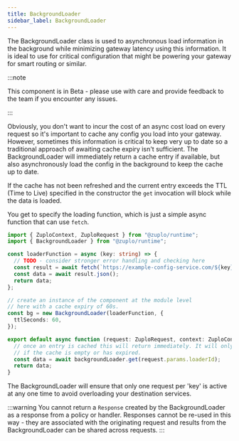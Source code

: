```yaml
---
title: BackgroundLoader
sidebar_label: BackgroundLoader
---
```


The BackgroundLoader class is used to asynchronous load information in the
background while minimizing gateway latency using this information. It is ideal
to use for critical configuration that might be powering your gateway for smart
routing or similar.

:::note

This component is in Beta - please use with care and provide feedback to the
team if you encounter any issues.

:::

Obviously, you don't want to incur the cost of an async cost load on every
request so it's important to cache any config you load into your gateway.
However, sometimes this information is critical to keep very up to date so a
traditional approach of awaiting cache expiry isn't sufficient. The
BackgroundLoader will immediately return a cache entry if available, but also
asynchronously load the config in the background to keep the cache up to date.

If the cache has not been refreshed and the current entry exceeds the TTL (Time
to Live) specified in the constructor the `get` invocation will block while the
data is loaded.

You get to specify the loading function, which is just a simple async function
that can use `fetch`.

```ts
import { ZuploContext, ZuploRequest } from "@zuplo/runtime";
import { BackgroundLoader } from "@zuplo/runtime";

const loaderFunction = async (key: string) => {
  // TODO - consider stronger error handling and checking here
  const result = await fetch(`https://example-config-service.com/${key}`);
  const data = await result.json();
  return data;
};

// create an instance of the component at the module level
// here with a cache expiry of 60s.
const bg = new BackgroundLoader(loaderFunction, {
  ttlSeconds: 60,
});

export default async function (request: ZuploRequest, context: ZuploContext) {
  // once an entry is cached this will return immediately. It will only block
  // if the cache is empty or has expired.
  const data = await backgroundLoader.get(request.params.loaderId);
  return data;
}
```

The BackgroundLoader will ensure that only one request per 'key' is active at
any one time to avoid overloading your destination services.

:::warning 
You cannot return a `Response` created by the BackgroundLoader as a
response from a policy or handler. Responses cannot be re-used in this way -
they are associated with the originating request and results from the
BackgroundLoader can be shared across requests. 
:::

